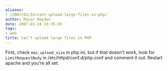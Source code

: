 ```yaml
---
aliases:
- /2007/01/24/cant-upload-large-files-in-php/
author: Major Hayden
date: 2007-01-24 15:35:29
tags:
- web
title: Can’t upload large files in PHP
---
```


First, check `max_upload_size` in php.ini, but if that doesn't work, look for `LimitRequestBody` in /etc/httpd/conf.d/php.conf and comment it out. Restart apache and you're all set.